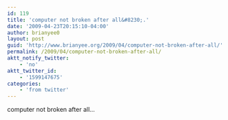 ```yaml
---
id: 119
title: 'computer not broken after all&#8230;.'
date: '2009-04-23T20:15:10-04:00'
author: brianyee0
layout: post
guid: 'http://www.brianyee.org/2009/04/computer-not-broken-after-all/'
permalink: /2009/04/computer-not-broken-after-all/
aktt_notify_twitter:
    - 'no'
aktt_twitter_id:
    - '1599147675'
categories:
    - 'from twitter'
---
```


computer not broken after all…